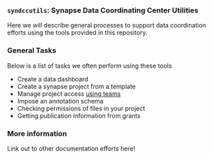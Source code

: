 ### `syndccutils`: Synapse Data Coordinating Center Utilities
Here we will describe general processes to support data coordination efforts using the tools provided in this repository.

### General Tasks
Below is a list of tasks we often perform using these tools
* Create a data dashboard
* Create a synapse project from a template
* Manage project access [using teams](teamManagement.md)
* Impose an annotation schema
* Checking permissions of files in your project
* Getting publication information from grants

### More information
Link out to other documentation efforts here!
